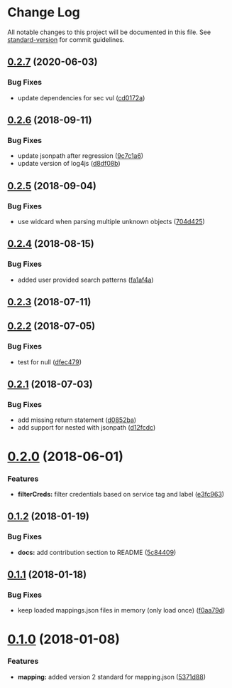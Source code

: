 # Change Log

All notable changes to this project will be documented in this file. See [standard-version](https://github.com/conventional-changelog/standard-version) for commit guidelines.

<a name="0.2.7"></a>
## [0.2.7](https://github.com/ibm-developer/ibm-cloud-env/compare/v0.2.6...v0.2.7) (2020-06-03)


### Bug Fixes

* update dependencies for sec vul ([cd0172a](https://github.com/ibm-developer/ibm-cloud-env/commit/cd0172a))



<a name="0.2.6"></a>
## [0.2.6](https://github.com/ibm-developer/ibm-cloud-env/compare/v0.2.5...v0.2.6) (2018-09-11)


### Bug Fixes

* update jsonpath after regression ([9c7c1a6](https://github.com/ibm-developer/ibm-cloud-env/commit/9c7c1a6))
* update version of log4js ([d8df08b](https://github.com/ibm-developer/ibm-cloud-env/commit/d8df08b))



<a name="0.2.5"></a>
## [0.2.5](https://github.com/ibm-developer/ibm-cloud-env/compare/v0.2.4...v0.2.5) (2018-09-04)


### Bug Fixes

* use widcard when parsing multiple unknown objects ([704d425](https://github.com/ibm-developer/ibm-cloud-env/commit/704d425))



<a name="0.2.4"></a>
## [0.2.4](https://github.com/ibm-developer/ibm-cloud-env/compare/v0.2.2...v0.2.4) (2018-08-15)


### Bug Fixes

* added user provided search patterns ([fa1af4a](https://github.com/ibm-developer/ibm-cloud-env/commit/fa1af4a))



<a name="0.2.3"></a>
## [0.2.3](https://github.com/ibm-developer/ibm-cloud-env/compare/v0.2.2...v0.2.3) (2018-07-11)



<a name="0.2.2"></a>
## [0.2.2](https://github.com/ibm-developer/ibm-cloud-env/compare/v0.2.1...v0.2.2) (2018-07-05)


### Bug Fixes

* test for null ([dfec479](https://github.com/ibm-developer/ibm-cloud-env/commit/dfec479))



<a name="0.2.1"></a>
## [0.2.1](https://github.com/ibm-developer/ibm-cloud-env/compare/v0.2.0...v0.2.1) (2018-07-03)


### Bug Fixes

* add missing return statement ([d0852ba](https://github.com/ibm-developer/ibm-cloud-env/commit/d0852ba))
* add support for nested with jsonpath ([d12fcdc](https://github.com/ibm-developer/ibm-cloud-env/commit/d12fcdc))



<a name="0.2.0"></a>
# [0.2.0](https://github.com/ibm-developer/ibm-cloud-env/compare/v0.1.2...v0.2.0) (2018-06-01)


### Features

* **filterCreds:** filter credentials based on service tag and label ([e3fc963](https://github.com/ibm-developer/ibm-cloud-env/commit/e3fc963))



<a name="0.1.2"></a>
## [0.1.2](https://github.com/ibm-developer/ibm-cloud-env/compare/v0.1.1...v0.1.2) (2018-01-19)


### Bug Fixes

* **docs:** add contribution section to README ([5c84409](https://github.com/ibm-developer/ibm-cloud-env/commit/5c84409))



<a name="0.1.1"></a>
## [0.1.1](https://github.com/ibm-developer/ibm-cloud-env/compare/v0.1.0...v0.1.1) (2018-01-18)


### Bug Fixes

* keep loaded mappings.json files in memory (only load once) ([f0aa79d](https://github.com/ibm-developer/ibm-cloud-env/commit/f0aa79d))



<a name="0.1.0"></a>
# [0.1.0](https://github.com/ibm-developer/ibm-cloud-env/compare/v0.0.7...v0.1.0) (2018-01-08)


### Features

* **mapping:** added version 2 standard for mapping.json ([5371d88](https://github.com/ibm-developer/ibm-cloud-env/commit/5371d88))
